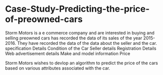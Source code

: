 # Case-Study-Predicting-the-price-of-preowned-cars
Storm Motors is a e commerce company and are interested in buying and selling preowned cars has recorded the data of its sales of the year 2015-2016.
They have recorded the data of the data about the seller and the car.
specification Details
Condition of the Car
Seller details
Registration Details
Web advertisement details
Make and model information
Price

Storm Motors wishes to devlop an algorithm to  predict the price of the cars based on various attributes associated with the car.
